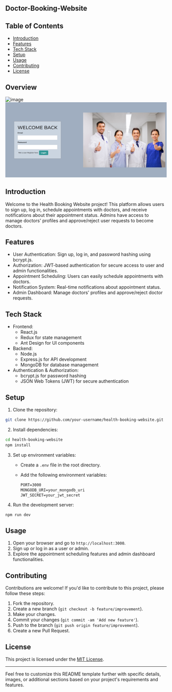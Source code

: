 ## Doctor-Booking-Website


## Table of Contents

- [Introduction](#introduction)
- [Features](#features)
- [Tech Stack](#tech-stack)
- [Setup](#setup)
- [Usage](#usage)
- [Contributing](#contributing)
- [License](#license)

<!-- Overview Section -->
## Overview
![image](https://github.com/shivamnit123/HealthCare/assets/113758155/cd4bba59-4966-4a54-bd48-051579190e44)
![image](https://github.com/shivamnit123/HealthCare/blob/main/log.png)
## Introduction

Welcome to the Health Booking Website project! This platform allows users to sign up, log in, schedule appointments with doctors, and receive notifications about their appointment status. Admins have access to manage doctors' profiles and approve/reject user requests to become doctors.

## Features

- User Authentication: Sign up, log in, and password hashing using bcrypt.js.
- Authorization: JWT-based authentication for secure access to user and admin functionalities.
- Appointment Scheduling: Users can easily schedule appointments with doctors.
- Notification System: Real-time notifications about appointment status.
- Admin Dashboard: Manage doctors' profiles and approve/reject doctor requests.

## Tech Stack

- Frontend:
  - React.js
  - Redux for state management
  - Ant Design for UI components
- Backend:
  - Node.js
  - Express.js for API development
  - MongoDB for database management
- Authentication & Authorization:
  - bcrypt.js for password hashing
  - JSON Web Tokens (JWT) for secure authentication

## Setup

1. Clone the repository:

```bash
git clone https://github.com/your-username/health-booking-website.git
```

2. Install dependencies:

```bash
cd health-booking-website
npm install
```

3. Set up environment variables:

   - Create a `.env` file in the root directory.
   - Add the following environment variables:

     ```
     PORT=3000
     MONGODB_URI=your_mongodb_uri
     JWT_SECRET=your_jwt_secret
     ```

4. Run the development server:

```bash
npm run dev
```

## Usage

1. Open your browser and go to `http://localhost:3000`.
2. Sign up or log in as a user or admin.
3. Explore the appointment scheduling features and admin dashboard functionalities.

## Contributing

Contributions are welcome! If you'd like to contribute to this project, please follow these steps:

1. Fork the repository.
2. Create a new branch (`git checkout -b feature/improvement`).
3. Make your changes.
4. Commit your changes (`git commit -am 'Add new feature'`).
5. Push to the branch (`git push origin feature/improvement`).
6. Create a new Pull Request.

## License

This project is licensed under the [MIT License](link/to/your/license).

---

Feel free to customize this README template further with specific details, images, or additional sections based on your project's requirements and features.
